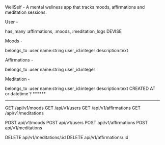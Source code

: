 WellSelf - A mental wellness app that tracks moods, affirmations and meditation sessions.

User - 

has_many :affirmations, :moods, :meditation_logs
DEVISE

Moods - 

belongs_to :user
name:string
user_id:integer
description:text

Affirmations - 

belongs_to :user
name:string
user_id:integer


Meditation - 

belongs_to :user
name:string
user_id:integer
description:text
CREATED AT or datetime ? ****** 



-------------------

GET /api/v1/moods
GET /api/v1/users
GET /api/v1/affirmations
GET /api/v1/meditations

POST api/v1/moods
POST api/v1/users
POST api/v1/affirmations
POST api/v1/meditations

DELETE api/v1/meditations/:id
DELETE api/v1/affirmations/:id
